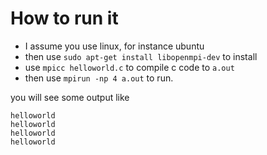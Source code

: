 # How to run it

+ I assume you use linux, for instance ubuntu
+ then use `sudo apt-get install libopenmpi-dev` to install
+ use `mpicc helloworld.c` to compile c code to `a.out`
+ then use `mpirun -np 4 a.out` to run.

you will see some output like
```
helloworld
helloworld
helloworld
helloworld
``` 